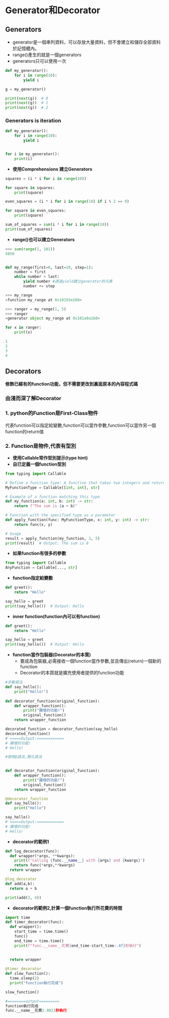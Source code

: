 # Generator和Decorator

## Generators
- generator是一個串列資料，可以存放大量資料，但不會建立和儲存全部資料於記憶體內。
- range()產生的就是一個generators
- generators只可以使用一次

```python
def my_generator():
    for i in range(10):
        yield i

g = my_generator()

print(next(g))  # 0
print(next(g))  # 1
print(next(g))  # 2

```

### Generators is iteration

```python
def my_generator():
    for i in range(10):
        yield i


for i in my_generator():
    print(i)
```

- **使用Comprehensions 建立Generators**

```python
squares = (i * i for i in range(10))

for square in squares:
    print(square)

even_squares = (i * i for i in range(10) if i % 2 == 0)

for square in even_squares:
    print(square)

sum_of_squares = sum(i * i for i in range(10))
print(sum_of_squares)
```

- **range()也可以建立Generators**

```python
>>> sum(range(1, 101))
5050


def my_range(first=0, last=10, step=1):
	number = first
	while number < last:
		yield number #透過yield建立generator的元素
		number += step

>>> my_range
<function my_range at 0x10193e268>

>>> ranger = my_range(1, 5)
>>> ranger
<generator object my_range at 0x101a0a168>

for x in ranger: 
	print(x)

1
2 
3 
4
```

## Decorators
**修飾已經有的function功能，但不需要更改到裏面原本的內容程式碼**

### 由淺而深了解Decorator

### 1. python的Function是First-Class物件

代表function可以指定給變數,function可以當作參數,function可以當作另一個function的return值

### 2. Function是物件,代表有型別
- **使用Callable常作型別提示(type hint)**
- **自已定義一個function型別**

```python
from typing import Callable

# Define a function type: A function that takes two integers and returns a string
MyFunctionType = Callable[[int, int], str]

# Example of a function matching this type
def my_function(a: int, b: int) -> str:
    return f"The sum is {a + b}"

# Function with the specified type as a parameter
def apply_function(func: MyFunctionType, x: int, y: int) -> str:
    return func(x, y)

# Usage
result = apply_function(my_function, 3, 5)
print(result)  # Output: The sum is 8

```

- **如果function有很多的參數**

```python
from typing import Callable
AnyFunction = Callable[..., str]
```


- **function指定給變數**

```python
def greet():
    return "Hello"

say_hello = greet
print(say_hello())  # Output: Hello
```

- **inner function(function內可以有function)**

```python
def greet():
    return "Hello"

say_hello = greet
print(say_hello())  # Output: Hello
```

- **function當作包裝器(Decorator的本質)**
	- 要成為包裝器,必需接收一個function當作參數,並且傳出(return)一個新的function
	- Decorator的本質就是擴充使用者提供的function功能

```python
#手動寫法
def say_hello():
    print("Hello!")
    
def decorator_function(original_function):
    def wrapper_function():
        print("擴增的功能!")
        original_function()
    return wrapper_function

decorated_function = decorator_function(say_hello)
decorated_function()
# =====Output:============
# 擴增的功能!
# Hello!
```

```python
#使用@語法,簡化寫法

    
def decorator_function(original_function):
    def wrapper_function():
        print("擴增的功能!")
        original_function()
    return wrapper_function

@decorator_function
def say_hello():
	print("Hello")

say_hello()
# =====Output:============
# 擴增的功能!
# Hello!
```

- **decorator的範例1**

```python
def log_decorator(func):
  def wrapper(*args, **kwargs):
    print(f'Calling {func.__name__} with {args} and {kwargs}')
    return func(*args,**kwargs)
  return wrapper

@log_decorator
def add(a,b):
  return a + b

print(add(3, 4))
```

- **decorator的範例2,計算一個function執行所花費的時間**

```python
import time
def timer_decorator(func):
  def wrapper():
    start_time = time.time()
    func()
    end_time = time.time()
    print(f"func.__name__花費{end_time-start_time:.4f}秒執行")

  
  return wrapper
  
@timer_decorator
def slow_function():
  time.sleep(2)
  print("function執行完成")

slow_function()

#========output=========
function執行完成
func.__name__花費2.0021秒執行
```

